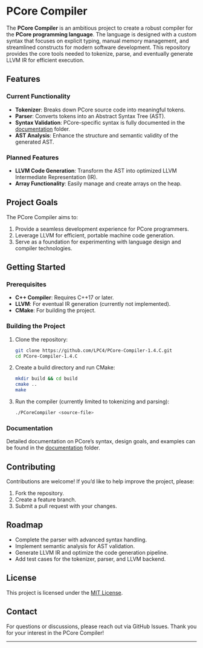 # PCore Compiler

The **PCore Compiler** is an ambitious project to create a robust compiler for the **PCore programming language**. The language is designed with a custom syntax that focuses on explicit typing, manual memory management, and streamlined constructs for modern software development. This repository provides the core tools needed to tokenize, parse, and eventually generate LLVM IR for efficient execution.

## Features

### Current Functionality
- **Tokenizer**: Breaks down PCore source code into meaningful tokens.
- **Parser**: Converts tokens into an Abstract Syntax Tree (AST).
- **Syntax Validation**: PCore-specific syntax is fully documented in the [documentation](docs) folder.
- **AST Analysis**: Enhance the structure and semantic validity of the generated AST.

### Planned Features
- **LLVM Code Generation**: Transform the AST into optimized LLVM Intermediate Representation (IR).
- **Array Functionality**: Easily manage and create arrays on the heap. 

## Project Goals
The PCore Compiler aims to:
1. Provide a seamless development experience for PCore programmers.
2. Leverage LLVM for efficient, portable machine code generation.
3. Serve as a foundation for experimenting with language design and compiler technologies.

## Getting Started

### Prerequisites
- **C++ Compiler**: Requires C++17 or later.
- **LLVM**: For eventual IR generation (currently not implemented).
- **CMake**: For building the project.

### Building the Project
1. Clone the repository:
   ```bash
   git clone https://github.com/LPC4/PCore-Compiler-1.4.C.git
   cd PCore-Compiler-1.4.C
   ```
2. Create a build directory and run CMake:
   ```bash
   mkdir build && cd build
   cmake ..
   make
   ```
3. Run the compiler (currently limited to tokenizing and parsing):
   ```bash
   ./PCoreCompiler <source-file>
   ```

### Documentation
Detailed documentation on PCore’s syntax, design goals, and examples can be found in the [documentation](docs) folder.

## Contributing
Contributions are welcome! If you’d like to help improve the project, please:
1. Fork the repository.
2. Create a feature branch.
3. Submit a pull request with your changes.

## Roadmap
- Complete the parser with advanced syntax handling.
- Implement semantic analysis for AST validation.
- Generate LLVM IR and optimize the code generation pipeline.
- Add test cases for the tokenizer, parser, and LLVM backend.

## License
This project is licensed under the [MIT License](LICENSE).

## Contact
For questions or discussions, please reach out via GitHub Issues. Thank you for your interest in the PCore Compiler!

---


